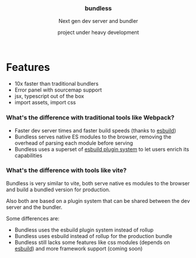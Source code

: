 <div align='center'>
    <br/>
    <br/>
    <h3>bundless</h3>
    <p>Next gen dev server and bundler</p>
    <p>project under heavy development</p>
    <br/>
</div>

# Features

-   10x faster than traditional bundlers
-   Error panel with sourcemap support
-   jsx, typescript out of the box
-   import assets, import css

### What's the difference with traditional tools like Webpack?

-   Faster dev server times and faster build speeds (thanks to [esbuild](https://esbuild.github.io))
-   Bundless serves native ES modules to the browser, removing the overhead of parsing each module before serving
-   Bundless uses a superset of [esbuild plugin system](https://esbuild.github.io/plugins/) to let users enrich its capabilities

### What's the difference with tools like vite?

Bundless is very similar to vite, both serve native es modules to the browser and build a bundled version for production.

Also both are based on a plugin system that can be shared between the dev server and the bundler.

Some differences are:

-   Bundless uses the esbuild plugin system instead of rollup
-   Bundless uses esbuild instead of rollup for the production bundle
-   Bundless still lacks some features like css modules (depends on [esbuild](https://github.com/evanw/esbuild/issues/20)) and more framework support (coming soon)
